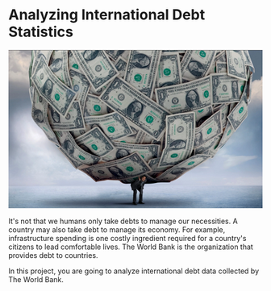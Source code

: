 # **Analyzing International Debt Statistics**

![alt text](https://github.com/Cristhian-Ninanya/Data_Analyst_Portfolio/blob/main/04_International_Debt_Statistics/images/cover.png?raw=true)

It's not that we humans only take debts to manage our necessities. A country may also take debt to manage its economy. For example, infrastructure spending is one costly ingredient required for a country's citizens to lead comfortable lives. The World Bank is the organization that provides debt to countries.

In this project, you are going to analyze international debt data collected by The World Bank.